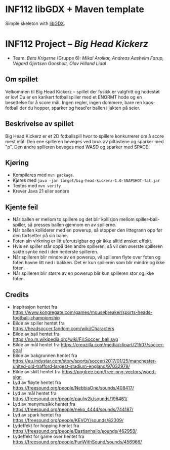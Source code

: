 # INF112 libGDX + Maven template 
Simple skeleton with [libGDX](https://libgdx.com/). 

# INF112 Project – *Big Head Kickerz*

* Team: *Beta Krigerne* (Gruppe 6): *Mikal Arolkar, Andreas Aasheim Farup, Vegard Gjertsen Gonsholt, Olav Hilland Lidal*

## Om spillet
Velkommen til Big Head Kickerz – spillet der fysikk er valgfritt og hodestøt er lov! 
Du er en karikert fotballspiller med et ENORMT hode og en besettelse for å score mål. 
Ingen regler, ingen dommere, bare ren kaos-fotball der du hopper, sparker og head'er ballen
i jakten på seier.

## Beskrivelse av spillet
Big Head Kickerz er et 2D fotballspill hvor to spillere konkurrerer om å score mest mål.
Den ene spilleren beveges ved bruk av piltastene og sparker med "p". Den andre spilleren beveges med
WASD og sparker med SPACE. 

## Kjøring
* Kompileres med `mvn package`.
* Kjøres med `java -jar target/big-head-kickerz-1.0-SNAPSHOT-fat.jar`
* Testes med `mvn verify`
* Krever Java 21 eller senere

## Kjente feil
* Når ballen er mellom to spillere og det blir kollisjon mellom spiller-ball-spiller, så presses ballen gjennom en av spillerne.
* Når ballen kolliderer med en powerup, så stopper den littegrann opp før den fortsetter på sin bane.
* Foten sin virkning er litt uforutsigbar og gir ikke alltid ønsket effekt.
* Hvis en spiller står oppå den andre spilleren, så vil den øverste spilleren sakte synke ned i den nederste spilleren.
* Når spilleren blir mindre av en powerup, vil spilleren flyte over foten og foten havne litt ned i bakken. Det er kun spilleren som blir mindre og ikke foten. 
* Når spilleren blir større av en powerup blir kun spilleren stor og ikke foten. 

## Credits
- Inspirasjon hentet fra https://www.kongregate.com/games/mousebreaker/sports-heads-football-championship
- Bilde av spiller hentet fra https://headsoccer.fandom.com/wiki/Characters
- Bilde av ball hentet fra https://no.m.wikipedia.org/wiki/Fil:Soccer_ball.svg
- Bilde av mål hentet fra https://creazilla.com/media/clipart/21507/soccer-goal
- Bilde av bakgrunnen hentet fra https://eu.indystar.com/story/sports/soccer/2017/01/25/manchester-united-old-trafford-largest-stadium-england/97032978/
- Bilde av skilt hentet fra https://pngtree.com/free-png-vectors/wood-sign
- Lyd av fløyte hentet fra https://freesound.org/people/NebbiaOne/sounds/408417/
- Lyd av mål hentet fra https://freesound.org/people/paulw2k/sounds/196461/
- Lyd av menymusikk hentet fra https://freesound.org/people/neko_4444/sounds/744187/
- Lyd av spark hentet fra https://freesound.org/people/KEVOY/sounds/82309/
- Lydeffekt for hopping hentet fra https://freesound.org/people/Bastianhallo/sounds/462958/
- Lydeffekt for game over hentet fra https://freesound.org/people/FunWithSound/sounds/456966/

